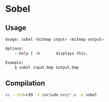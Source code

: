 # Sobel

## Usage

```sh
Usage: sobel <bitmap input> <bitmap output>

Options:
    --help | -h       displays this.

Example:
    $ sobel input.bmp output.bmp
```

## Compilation

```sh
cc --std=c99 -I include src/*.c -o sobel
```
